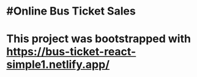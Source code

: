 # #Online Bus Ticket Sales
# This project was bootstrapped with https://bus-ticket-react-simple1.netlify.app/

